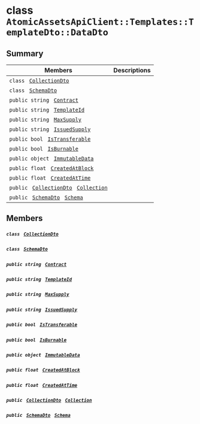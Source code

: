 # class `AtomicAssetsApiClient::Templates::TemplateDto::DataDto` 

## Summary

 Members                                | Descriptions                                
----------------------------------------|---------------------------------------------
`class ` [`CollectionDto`](AtomicAssetsApiClient--Templates--TemplateDto--DataDto--CollectionDto.md)        | 
`class ` [`SchemaDto`](AtomicAssetsApiClient--Templates--TemplateDto--DataDto--SchemaDto.md)        | 
`public string ` [`Contract`](#class_atomic_assets_api_client_1_1_templates_1_1_template_dto_1_1_data_dto_1a9b4baf8484b98d89513d7776a8877d0e) | 
`public string ` [`TemplateId`](#class_atomic_assets_api_client_1_1_templates_1_1_template_dto_1_1_data_dto_1a5c685b09e3b7fae8be2d38c8f4803549) | 
`public string ` [`MaxSupply`](#class_atomic_assets_api_client_1_1_templates_1_1_template_dto_1_1_data_dto_1a4dd50194618fac55b4d08b6c93724a32) | 
`public string ` [`IssuedSupply`](#class_atomic_assets_api_client_1_1_templates_1_1_template_dto_1_1_data_dto_1a3cb7f0ff4cebaec1e75ad6a8a0fbc944) | 
`public bool ` [`IsTransferable`](#class_atomic_assets_api_client_1_1_templates_1_1_template_dto_1_1_data_dto_1af193dfdfe992e25387876223bef24d71) | 
`public bool ` [`IsBurnable`](#class_atomic_assets_api_client_1_1_templates_1_1_template_dto_1_1_data_dto_1a6b36b33f1018f4f87a1f2f6d3e7ce888) | 
`public object ` [`ImmutableData`](#class_atomic_assets_api_client_1_1_templates_1_1_template_dto_1_1_data_dto_1a9fed56023309e1abafab5d3a66612ffd) | 
`public float ` [`CreatedAtBlock`](#class_atomic_assets_api_client_1_1_templates_1_1_template_dto_1_1_data_dto_1a0caa720646d595f07067fcc6c44a4b2e) | 
`public float ` [`CreatedAtTime`](#class_atomic_assets_api_client_1_1_templates_1_1_template_dto_1_1_data_dto_1a14bdb6268c108cfc8647325d8aff2078) | 
`public ` [`CollectionDto`](AtomicAssetsApiClient--Templates--TemplateDto--DataDto--CollectionDto.md)` ` [`Collection`](#class_atomic_assets_api_client_1_1_templates_1_1_template_dto_1_1_data_dto_1ac6d9b0c1cef1d8ad020fa9b6fc1c3319) | 
`public ` [`SchemaDto`](AtomicAssetsApiClient--Templates--TemplateDto--DataDto--SchemaDto.md)` ` [`Schema`](#class_atomic_assets_api_client_1_1_templates_1_1_template_dto_1_1_data_dto_1ad93c55d7b2a8254b86543bda80750a31) | 

## Members

##### `class ` [`CollectionDto`](AtomicAssetsApiClient--Templates--TemplateDto--DataDto--CollectionDto.md) 

##### `class ` [`SchemaDto`](AtomicAssetsApiClient--Templates--TemplateDto--DataDto--SchemaDto.md) 

##### `public string ` [`Contract`](#class_atomic_assets_api_client_1_1_templates_1_1_template_dto_1_1_data_dto_1a9b4baf8484b98d89513d7776a8877d0e) 

##### `public string ` [`TemplateId`](#class_atomic_assets_api_client_1_1_templates_1_1_template_dto_1_1_data_dto_1a5c685b09e3b7fae8be2d38c8f4803549) 

##### `public string ` [`MaxSupply`](#class_atomic_assets_api_client_1_1_templates_1_1_template_dto_1_1_data_dto_1a4dd50194618fac55b4d08b6c93724a32) 

##### `public string ` [`IssuedSupply`](#class_atomic_assets_api_client_1_1_templates_1_1_template_dto_1_1_data_dto_1a3cb7f0ff4cebaec1e75ad6a8a0fbc944) 

##### `public bool ` [`IsTransferable`](#class_atomic_assets_api_client_1_1_templates_1_1_template_dto_1_1_data_dto_1af193dfdfe992e25387876223bef24d71) 

##### `public bool ` [`IsBurnable`](#class_atomic_assets_api_client_1_1_templates_1_1_template_dto_1_1_data_dto_1a6b36b33f1018f4f87a1f2f6d3e7ce888) 

##### `public object ` [`ImmutableData`](#class_atomic_assets_api_client_1_1_templates_1_1_template_dto_1_1_data_dto_1a9fed56023309e1abafab5d3a66612ffd) 

##### `public float ` [`CreatedAtBlock`](#class_atomic_assets_api_client_1_1_templates_1_1_template_dto_1_1_data_dto_1a0caa720646d595f07067fcc6c44a4b2e) 

##### `public float ` [`CreatedAtTime`](#class_atomic_assets_api_client_1_1_templates_1_1_template_dto_1_1_data_dto_1a14bdb6268c108cfc8647325d8aff2078) 

##### `public ` [`CollectionDto`](AtomicAssetsApiClient--Templates--TemplateDto--DataDto--CollectionDto.md)` ` [`Collection`](#class_atomic_assets_api_client_1_1_templates_1_1_template_dto_1_1_data_dto_1ac6d9b0c1cef1d8ad020fa9b6fc1c3319) 

##### `public ` [`SchemaDto`](AtomicAssetsApiClient--Templates--TemplateDto--DataDto--SchemaDto.md)` ` [`Schema`](#class_atomic_assets_api_client_1_1_templates_1_1_template_dto_1_1_data_dto_1ad93c55d7b2a8254b86543bda80750a31) 


